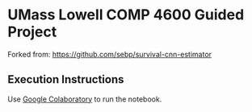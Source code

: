 # UMass Lowell COMP 4600 Guided Project
Forked from: https://github.com/sebp/survival-cnn-estimator

## Execution Instructions
Use [Google Colaboratory](https://colab.research.google.com/github/Davies-Sam/survival-cnn-estimator/blob/master/tutorial.ipynb) to run the notebook.
